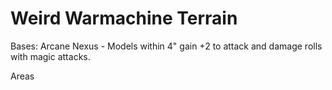 # Weird Warmachine Terrain


Bases:
    Arcane Nexus - Models within 4" gain +2 to attack and damage rolls with magic attacks.


Areas